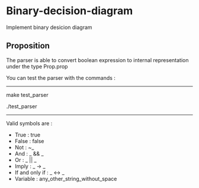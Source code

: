 # Binary-decision-diagram

Implement binary desicion diagram

## Proposition

The parser is able to convert boolean expression to internal representation under the type Prop.prop

You can test the parser with the commands :

- - -

make test_parser

./test_parser

- - -

Valid symbols are :

+ True : true
+ False : false
+ Not : ~_
+ And : _ && _
+ Or : _ || _
+ Imply : _ -> _
+ If and only if : _ <-> _
+ Variable : any_other_string_without_space